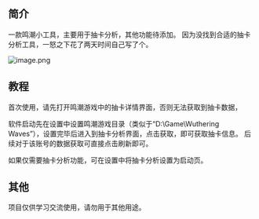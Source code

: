 ## 简介
一款鸣潮小工具，主要用于抽卡分析，其他功能待添加。
因为没找到合适的抽卡分析工具，一怒之下花了两天时间自己写了个。

![image.png](https://cdn.nlark.com/yuque/0/2024/png/22760263/1720091615936-9e1a27ed-6bc9-46eb-b566-1db5d6bbdd84.png#averageHue=%23e7eff5&clientId=u5bc055d0-3a11-4&from=paste&height=782&id=ub74a59df&originHeight=782&originWidth=1302&originalType=binary&ratio=1&rotation=0&showTitle=false&size=86988&status=done&style=none&taskId=u2d5be73c-8e01-4a37-8240-93e9c712f97&title=&width=1302)
## 教程
首次使用，请先打开鸣潮游戏中的抽卡详情界面，否则无法获取到抽卡数据，

软件启动先在设置中设置鸣潮游戏目录（类似于“D:\Game\Wuthering Waves”），设置完毕后进入到抽卡分析界面，点击获取，即可获取抽卡信息。
后续对于该账号的数据获取可直接点击刷新即可。

如果仅需要抽卡分析功能，可在设置中将抽卡分析设置为启动页。
## 其他
项目仅供学习交流使用，请勿用于其他用途。

